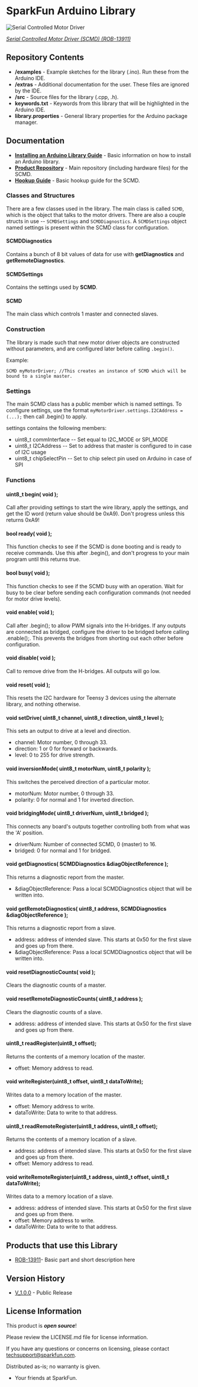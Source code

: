SparkFun <PRODUCT NAME> Arduino Library
========================================

![Serial Controlled Motor Driver](https://cdn.sparkfun.com/assets/learn_tutorials/5/7/4/SCMD_Main_Photo.jpg)

[*Serial Controlled Motor Driver (SCMD) (ROB-13911)*](https://www.sparkfun.com/products/13911)

Repository Contents
-------------------

* **/examples** - Example sketches for the library (.ino). Run these from the Arduino IDE. 
* **/extras** - Additional documentation for the user. These files are ignored by the IDE. 
* **/src** - Source files for the library (.cpp, .h).
* **keywords.txt** - Keywords from this library that will be highlighted in the Arduino IDE. 
* **library.properties** - General library properties for the Arduino package manager. 

Documentation
--------------

* **[Installing an Arduino Library Guide](https://learn.sparkfun.com/tutorials/installing-an-arduino-library)** - Basic information on how to install an Arduino library.
* **[Product Repository](https://github.com/sparkfun/Serial_Controlled_Motor_Driver)** - Main repository (including hardware files) for the SCMD.
* **[Hookup Guide](https://learn.sparkfun.com/tutorials/serial-controlled-motor-driver-hookup-guide)** - Basic hookup guide for the SCMD.

### Classes and Structures

There are a few classes used in the library.  The main class is called `SCMD`, which is the object that talks to the motor drivers.  There are also a couple structs in use -- `SCMDSettings` and `SCMDDiagnostics`.  A `SCMDSettings` object named settings is present within the SCMD class for configuration.

#### SCMDDiagnostics

Contains a bunch of 8 bit values of data for use with **getDiagnostics** and **getRemoteDiagnostics**.

#### SCMDSettings

Contains the settings used by **SCMD**.

#### SCMD

The main class which controls 1 master and connected slaves.

### Construction
The library is made such that new motor driver objects are constructed without parameters, and are configured later before calling `.begin()`.

Example:

    SCMD myMotorDriver; //This creates an instance of SCMD which will be bound to a single master.

### Settings
The main SCMD class has a public member which is named settings.  To configure settings, use the format `myMotorDriver.settings.I2CAddress = (...);` then call .begin() to apply.

settings contains the following members:

* uint8_t commInterface -- Set equal to I2C_MODE or SPI_MODE
* uint8_t I2CAddress -- Set to address that master is configured to in case of I2C usage
* uint8_t chipSelectPin -- Set to chip select pin used on Arduino in case of SPI

### Functions

#### uint8_t begin( void );

Call after providing settings to start the wire library, apply the settings, and get the ID word (return value should be 0xA9).  Don't progress unless this returns 0xA9!

#### bool ready( void );

This function checks to see if the SCMD is done booting and is ready to receive commands.  Use this after .begin(), and don't progress to your main program until this returns true.

#### bool busy( void );

This function checks to see if the SCMD busy with an operation.  Wait for busy to be clear before sending each configuration commands (not needed for motor drive levels).

#### void enable( void );

Call after .begin(); to allow PWM signals into the H-bridges.  If any outputs are connected as bridged, configure the driver to be bridged before calling .enable();.  This prevents the bridges from shorting out each other before configuration.

#### void disable( void );

Call to remove drive from the H-bridges.  All outputs will go low.

#### void reset( void );

This resets the I2C hardware for Teensy 3 devices using the alternate library, and nothing otherwise.

#### void setDrive( uint8_t channel, uint8_t direction, uint8_t level );

This sets an output to drive at a level and direction.

* channel:  Motor number, 0 through 33.
* direction:  1 or 0 for forward or backwards.
* level: 0 to 255 for drive strength.

#### void inversionMode( uint8_t motorNum, uint8_t polarity );

This switches the perceived direction of a particular motor.

* motorNum:  Motor number, 0 through 33.
* polarity: 0 for normal and 1 for inverted direction.

#### void bridgingMode( uint8_t driverNum, uint8_t bridged );

This connects any board's outputs together controlling both from what was the 'A' position.

* driverNum:  Number of connected SCMD, 0 (master) to 16.
* bridged: 0 for normal and 1 for bridged.

#### void getDiagnostics( SCMDDiagnostics &diagObjectReference );

This returns a diagnostic report from the master.

* &diagObjectReference:  Pass a local SCMDDiagnostics object that will be written into.

#### void getRemoteDiagnostics( uint8_t address, SCMDDiagnostics &diagObjectReference );

This returns a diagnostic report from a slave.

* address: address of intended slave.  This starts at 0x50 for the first slave and goes up from there.
* &diagObjectReference:  Pass a local SCMDDiagnostics object that will be written into.

#### void resetDiagnosticCounts( void );

Clears the diagnostic counts of a master.

#### void resetRemoteDiagnosticCounts( uint8_t address );

Clears the diagnostic counts of a slave.

* address: address of intended slave.  This starts at 0x50 for the first slave and goes up from there.

#### uint8_t readRegister(uint8_t offset);

Returns the contents of a memory location of the master.

* offset:  Memory address to read.

#### void writeRegister(uint8_t offset, uint8_t dataToWrite);

Writes data to a memory location of the master.

* offset:  Memory address to write.
* dataToWrite:  Data to write to that address.

#### uint8_t readRemoteRegister(uint8_t address, uint8_t offset);

Returns the contents of a memory location of a slave.

* address: address of intended slave.  This starts at 0x50 for the first slave and goes up from there.
* offset:  Memory address to read.

#### void writeRemoteRegister(uint8_t address, uint8_t offset, uint8_t dataToWrite);

Writes data to a memory location of a slave.

* address: address of intended slave.  This starts at 0x50 for the first slave and goes up from there.
* offset:  Memory address to write.
* dataToWrite:  Data to write to that address.


Products that use this Library 
---------------------------------

* [ROB-13911](https://www.sparkfun.com/products/13911)- Basic part and short description here

Version History
---------------

* [V_1.0.0](https://github.com/sparkfun/SparkFun_Serial_Controlled_Motor_Driver_Arduino_Library/tree/V_1.0.0) - Public Release

License Information
-------------------

This product is _**open source**_! 

Please review the LICENSE.md file for license information. 

If you have any questions or concerns on licensing, please contact techsupport@sparkfun.com.

Distributed as-is; no warranty is given.

- Your friends at SparkFun.

_<COLLABORATION CREDIT>_
